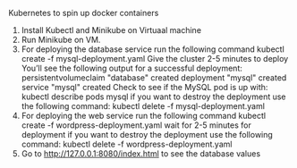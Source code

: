 Kubernetes to spin up docker containers
1.	Install Kubectl and Minikube on Virtuaal machine
2.	Run Minikube on VM.
3.	For deploying the database service run the following command
	kubectl create -f mysql-deployment.yaml
	Give the cluster 2-5 minutes to deploy
	You’ll see the following output for a successful deployment:
	persistentvolumeclaim "database" created
	deployment "mysql" created
	service "mysql" created
	Check to see if the MySQL pod is up with:
	kubectl describe pods mysql
	if you want to destroy the deployment use the following command:
	kubectl delete -f mysql-deployment.yaml
4.	For deploying the web service run the following command
	kubectl create -f wordpress-deployment.yaml
	wait for 2-5 minutes for deployment
	if you want to destroy the deployment use the following command:
	kubectl delete -f wordpress-deployment.yaml
5.	Go to http://127.0.0.1:8080/index.html  to see the database values



